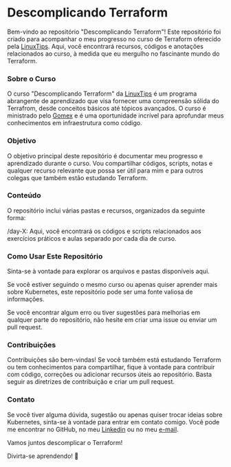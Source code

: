 # Descomplicando Terraform
Bem-vindo ao repositório "Descomplicando Terraform"! Este repositório foi criado para acompanhar o meu progresso no curso de Terraform oferecido pela [LinuxTips](https://www.linuxtips.io/). Aqui, você encontrará recursos, códigos e anotações relacionados ao curso, à medida que eu mergulho no fascinante mundo do Terraform.

### Sobre o Curso
O curso "Descomplicando Terraform" da [LinuxTips](https://www.linuxtips.io/) é um programa abrangente de aprendizado que visa fornecer uma compreensão sólida do Terrafrom, desde conceitos básicos até tópicos avançados. O curso é ministrado pelo [Gomex](https://github.com/gomex) e é uma oportunidade incrível para aprofundar meus conhecimentos em infraestrutura como código.

### Objetivo
O objetivo principal deste repositório é documentar meu progresso e aprendizado durante o curso. Vou compartilhar códigos, scripts, notas e qualquer recurso relevante que possa ser útil para mim e para outros colegas que também estão estudando Terraform.

### Conteúdo
O repositório inclui várias pastas e recursos, organizados da seguinte forma:

/day-X: Aqui, você encontrará os códigos e scripts relacionados aos exercícios práticos e aulas separado por cada dia de curso.

### Como Usar Este Repositório
Sinta-se à vontade para explorar os arquivos e pastas disponíveis aqui.

Se você estiver seguindo o mesmo curso ou apenas quiser aprender mais sobre Kubernetes, este repositório pode ser uma fonte valiosa de informações.

Se você encontrar algum erro ou tiver sugestões para melhorias em qualquer parte do repositório, não hesite em criar uma issue ou enviar um pull request.

### Contribuições
Contribuições são bem-vindas! Se você também está estudando Terraform ou tem conhecimentos para compartilhar, fique à vontade para contribuir com código, correções ou adicionar recursos úteis ao repositório. Basta seguir as diretrizes de contribuição e criar um pull request.

### Contato
Se você tiver alguma dúvida, sugestão ou apenas quiser trocar ideias sobre Kubernetes, sinta-se à vontade para entrar em contato comigo. Você pode me encontrar no GitHub, no meu [Linkedin](https://www.linkedin.com/in/matheus-silveira-5500a596/) ou no meu [e-mail](matheuspmsilveira@gmail.com).

Vamos juntos descomplicar o Terraform!

Divirta-se aprendendo! 🚀
